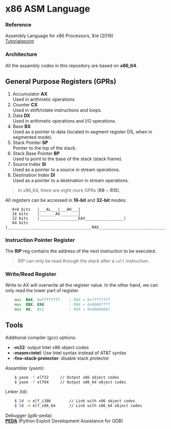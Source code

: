 # x86 ASM Language

### Reference

Assembly Language for x86 Processors, 8/e (2019)  
[Tutorialspoint](https://www.tutorialspoint.com/assembly_programming/)


### Architecture

All the assambly codes in this repository are based on **x86_64**.



## General Purpose Registers (GPRs)

1. Accumulator **AX**  
        Used in arithmetic operations
2. Counter **CX**  
        Used in shift/rotate instructions and loops.
3. Data **DX**  
        Used in arithmetic operations and I/O operations.
4. Base **BX**  
        Used as a pointer to data (located in segment register DS, when in segmented mode).
5. Stack Pointer **SP**  
        Pointer to the top of the stack.
6. Stack Base Pointer **BP**  
        Used to point to the base of the stack (stack frame).
7. Source Index **SI**  
        Used as a pointer to a source in stream operations.
8. Destination Index **DI**  
        Used as a pointer to a destination in stream operations.

> In x86_64, there are eight more GPRs (**R8** ~ **R15**).  


All registers can be accessed in **16-bit** and **32-bit** modes:  
```
   8+8 bits   |___AL___|___AH___|
   16 bits    |_______AX________|
   32 bits    |_________________EAX_________________|
   64 bits    |_____________________________________RAX_____________________________________|
```

### Instruction Pointer Register

The **RIP** reg contains the address of the next instruction to be executed.
> RIP can only be read through the stack after a `call` instruction.

### Write/Read Register

Write to AX will overwrite all the register value.
In the other hand, we can only read the lower part of register.
```asm
    mov  RAX, 0xffffffff    ; RAX = 0xffffffff
    mov  EBX, EAX           ; RBX = 0x0000ffff
    mov  AX,  0x1           ; RAX = 0x00000001
```

## Tools

Additional compiler (gcc) options:
* **-m32**: output Intel x86 object codes
* **-masm=intel**: Use Intel syntax instead of AT&T syntax
* **-fno-stack-protector**: disable stack protector

Assambler (yasm):  
```bash
    $ yasm -f elf32     // Output x86 object codes
    $ yasm -f elf64     // Output x86_64 object codes
```

Linker (ld):  
```bash
    $ ld -m elf_i386        // Link with x86 object codes
    $ ld -m elf_x86_64      // Link with x86_64 object codes
```

Debugger (gdb-peda):  
**[PEDA](https://github.com/longld/peda)** (Python Exploit Development Assistance for GDB)